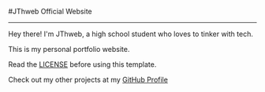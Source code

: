 #JThweb Official Website

---

Hey there! I'm JThweb, a high school student who loves to tinker with tech.

This is my personal portfolio website.

Read the [LICENSE](LICENSE) before using this template.

Check out my other projects at my [GitHub Profile](https://github.com/jthweb)